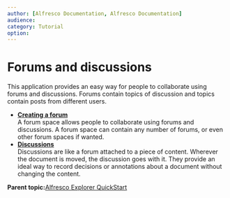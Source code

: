 ```yaml
---
author: [Alfresco Documentation, Alfresco Documentation]
audience: 
category: Tutorial
option: 
---
```


# Forums and discussions

This application provides an easy way for people to collaborate using forums and discussions. Forums contain topics of discussion and topics contain posts from different users.

-   **[Creating a forum](../tasks/tgs-create-forum.md)**  
A forum space allows people to collaborate using forums and discussions. A forum space can contain any number of forums, or even other forum spaces if wanted.
-   **[Discussions](../tasks/tgs-discussions.md)**  
Discussions are like a forum attached to a piece of content. Wherever the document is moved, the discussion goes with it. They provide an ideal way to record decisions or annotations about a document without changing the content.

**Parent topic:**[Alfresco Explorer QuickStart](../concepts/cgs-intro.md)


